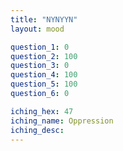 ```yaml
---
title: "NYNYYN"
layout: mood

question_1: 0
question_2: 100
question_3: 0
question_4: 100
question_5: 100
question_6: 0

iching_hex: 47
iching_name: Oppression
iching_desc: 
---
```


